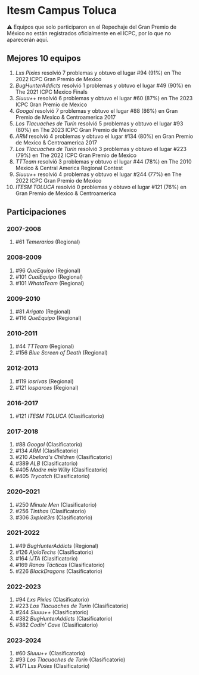 # Itesm Campus Toluca

:warning: Equipos que solo participaron en el Repechaje del Gran Premio de México no están registrados oficialmente en el ICPC, por lo que no aparecerán aquí.

## Mejores 10 equipos

1. _Lxs Pixies_ resolvió 7 problemas y obtuvo el lugar #94 (91%) en The 2022 ICPC Gran Premio de Mexico
1. _BugHunterAddicts_ resolvió 1 problemas y obtuvo el lugar #49 (90%) en The 2021 ICPC Mexico Finals
1. _Siuuu++_ resolvió 6 problemas y obtuvo el lugar #60 (87%) en The 2023 ICPC Gran Premio de Mexico
1. _Googol_ resolvió 7 problemas y obtuvo el lugar #88 (86%) en Gran Premio de Mexico & Centroamerica 2017
1. _Los Tlacuaches de Turín_ resolvió 5 problemas y obtuvo el lugar #93 (80%) en The 2023 ICPC Gran Premio de Mexico
1. _ARM_ resolvió 4 problemas y obtuvo el lugar #134 (80%) en Gran Premio de Mexico & Centroamerica 2017
1. _Los Tlacuaches de Turín_ resolvió 3 problemas y obtuvo el lugar #223 (79%) en The 2022 ICPC Gran Premio de Mexico
1. _TTTeam_ resolvió 3 problemas y obtuvo el lugar #44 (78%) en The 2010 Mexico & Central America Regional Contest
1. _Siuuu++_ resolvió 4 problemas y obtuvo el lugar #244 (77%) en The 2022 ICPC Gran Premio de Mexico
1. _ITESM TOLUCA_ resolvió 0 problemas y obtuvo el lugar #121 (76%) en Gran Premio de Mexico & Centroamerica

## Participaciones

### 2007-2008

1. #61 _Temerarios_ (Regional)

### 2008-2009

1. #96 _QueEquipo_ (Regional)
1. #101 _CualEquipo_ (Regional)
1. #101 _WhataTeam_ (Regional)

### 2009-2010

1. #81 _Arigato_ (Regional)
1. #116 _QueEquipo_ (Regional)

### 2010-2011

1. #44 _TTTeam_ (Regional)
1. #156 _Blue Screen of Death_ (Regional)

### 2012-2013

1. #119 _losrivas_ (Regional)
1. #121 _losparces_ (Regional)

### 2016-2017

1. #121 _ITESM TOLUCA_ (Clasificatorio)

### 2017-2018

1. #88 _Googol_ (Clasificatorio)
1. #134 _ARM_ (Clasificatorio)
1. #210 _Abelord's Children_ (Clasificatorio)
1. #389 _ALB_ (Clasificatorio)
1. #405 _Madre mia Willy_ (Clasificatorio)
1. #405 _Trycatch_ (Clasificatorio)

### 2020-2021

1. #250 _Minute Men_ (Clasificatorio)
1. #256 _Tinthas_ (Clasificatorio)
1. #306 _3xploit3rs_ (Clasificatorio)

### 2021-2022

1. #49 _BugHunterAddicts_ (Regional)
1. #126 _AjoloTechs_ (Clasificatorio)
1. #164 _!JTA_ (Clasificatorio)
1. #169 _Ranas Tácticas_ (Clasificatorio)
1. #226 _BlackDragons_ (Clasificatorio)

### 2022-2023

1. #94 _Lxs Pixies_ (Clasificatorio)
1. #223 _Los Tlacuaches de Turín_ (Clasificatorio)
1. #244 _Siuuu++_ (Clasificatorio)
1. #382 _BugHunterAddicts_ (Clasificatorio)
1. #382 _Codin' Cave_ (Clasificatorio)

### 2023-2024

1. #60 _Siuuu++_ (Clasificatorio)
1. #93 _Los Tlacuaches de Turín_ (Clasificatorio)
1. #171 _Lxs Pixies_ (Clasificatorio)



